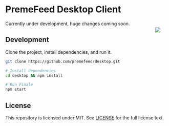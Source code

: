 PremeFeed Desktop Client
=====

<img align="right" width="" style="float:right;padding:20px;" src="http://i.imgur.com/d2w9Wam.png?1">

Currently under development, huge changes coming soon.

Development
-----------

Clone the project, install dependencies, and run it.

```bash
git clone https://github.com/premefeed/desktop.git

# Install dependencies
cd desktop && npm install

# Run Finale
npm start
```

License
--------
This repository is licensed under MIT. See [LICENSE](https://github.com/premefeed/desktop/blob/master/LICENSE.md) for the full license text.
